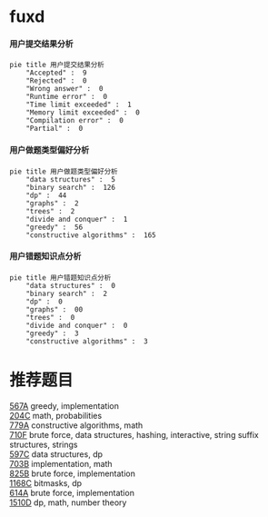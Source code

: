 # fuxd

<!-- tabs:start -->



#### **用户提交结果分析**

```mermaid
pie title 用户提交结果分析
    "Accepted" :  9
    "Rejected" :  0
    "Wrong answer" :  0
    "Runtime error" :  0
    "Time limit exceeded" :  1
    "Memory limit exceeded" :  0
    "Compilation error" :  0
    "Partial" :  0
```

#### **用户做题类型偏好分析**

```mermaid
pie title 用户做题类型偏好分析
    "data structures" :  5
    "binary search" :  126
    "dp" :  44
    "graphs" :  2
    "trees" :  2
    "divide and conquer" :  1
    "greedy" :  56
    "constructive algorithms" :  165
```
#### **用户错题知识点分析**

```mermaid
pie title 用户错题知识点分析
    "data structures" :  0
    "binary search" :  2
    "dp" :  0
    "graphs" :  00
    "trees" :  0
    "divide and conquer" :  0
    "greedy" :  3
    "constructive algorithms" :  3
```



<!-- tabs:end -->
# 推荐题目
[567A](https://codeforces.com/contest/567/problem/A)		greedy,
                        implementation		  
[204C](https://codeforces.com/contest/204/problem/C)		math,
                        probabilities		  
[779A](https://codeforces.com/contest/779/problem/A)		constructive algorithms,
                        math		  
[710F](https://codeforces.com/contest/710/problem/F)		brute force,
                        data structures,
                        hashing,
                        interactive,
                        string suffix structures,
                        strings		  
[597C](https://codeforces.com/contest/597/problem/C)		data structures,
                        dp		  
[703B](https://codeforces.com/contest/703/problem/B)		implementation,
                        math		  
[825B](https://codeforces.com/contest/825/problem/B)		brute force,
                        implementation		  
[1168C](https://codeforces.com/contest/1168/problem/C)		bitmasks,
                        dp		  
[614A](https://codeforces.com/contest/614/problem/A)		brute force,
                        implementation		  
[1510D](https://codeforces.com/contest/1510/problem/D)		dp,
                        math,
                        number theory		  
